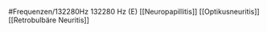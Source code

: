 #Frequenzen/132280Hz
132280 Hz (E)
[[Neuropapillitis]]
[[Optikusneuritis]]
[[Retrobulbäre Neuritis]]